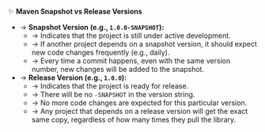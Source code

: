 ✨ **Maven Snapshot vs Release Versions**
- → **Snapshot Version (e.g., `1.0.0-SNAPSHOT`):**
    - → Indicates that the project is still under active development.
    - → If another project depends on a snapshot version, it should expect new code changes frequently (e.g., daily).
    - → Every time a commit happens, even with the same version number, new changes will be added to the snapshot.
- → **Release Version (e.g., `1.0.0`):**
    - → Indicates that the project is ready for release.
    - → There will be no `-SNAPSHOT` in the version string.
    - → No more code changes are expected for this particular version.
    - → Any project that depends on a release version will get the exact same copy, regardless of how many times they pull the library.